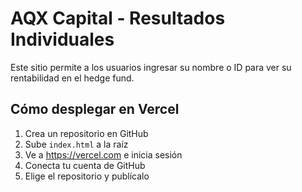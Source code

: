 # AQX Capital - Resultados Individuales

Este sitio permite a los usuarios ingresar su nombre o ID para ver su rentabilidad en el hedge fund.

## Cómo desplegar en Vercel

1. Crea un repositorio en GitHub
2. Sube `index.html` a la raíz
3. Ve a https://vercel.com e inicia sesión
4. Conecta tu cuenta de GitHub
5. Elige el repositorio y publícalo
